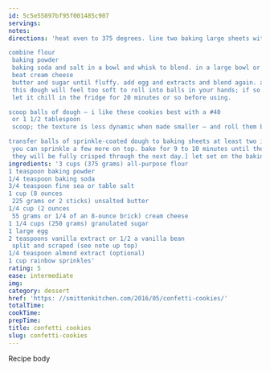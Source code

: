 ```yaml
---
id: 5c5e55897bf95f001485c907
servings:
notes:
directions: 'heat oven to 375 degrees. line two baking large sheets with parchment paper.

combine flour
 baking powder
 baking soda and salt in a bowl and whisk to blend. in a large bowl or the bowl of a stand mixer
 beat cream cheese
 butter and sugar until fluffy. add egg and extracts and blend again. add flour mixture and beat just until flour disappears. in some cases
 this dough will feel too soft to roll into balls in your hands; if so
 let it chill in the fridge for 20 minutes or so before using.

scoop balls of dough — i like these cookies best with a #40
 or 1 1/2 tablespoon
 scoop; the texture is less dynamic when made smaller — and roll them briefly in the palms of your hands before dropping them in a bowl of rainbow sprinkles and gently rolling to coat them evenly. i find that the sprinkles adhere much better to tacky exterior of balls of dough that have been briefly warmed by your hands — trust me here.

transfer balls of sprinkle-coated dough to baking sheets at least two inches apart. use the bottom of a drinking glass to press down on the cookies until they are about 1/4 to 1/2-inch tall. if you see any bare spots in the sprinkles that bother you
 you can sprinkle a few more on top. bake for 9 to 10 minutes until they look underbaked but lightly golden underneath. [if they’re not quite soft in the center
 they will be fully crisped through the next day.] let set on the baking sheet on a rack for a few minutes before transferring to cooling racks to cool the rest of the way. repeat with remaining cookie dough.'
ingredients: '3 cups (375 grams) all-purpose flour
1 teaspoon baking powder
1/4 teaspoon baking soda
3/4 teaspoon fine sea or table salt
1 cup (8 ounces
 225 grams or 2 sticks) unsalted butter
1/4 cup (2 ounces
 55 grams or 1/4 of an 8-ounce brick) cream cheese
1 1/4 cups (250 grams) granulated sugar
1 large egg
2 teaspoons vanilla extract or 1/2 a vanilla bean
 split and scraped (see note up top)
1/4 teaspoon almond extract (optional)
1 cup rainbow sprinkles'
rating: 5
ease: intermediate
img:
category: dessert
href: 'https: //smittenkitchen.com/2016/05/confetti-cookies/'
totalTime:
cookTime:
prepTime:
title: confetti cookies
slug: confetti-cookies
---
```

Recipe body